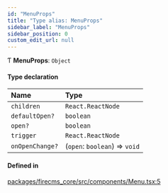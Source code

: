 ```yaml
---
id: "MenuProps"
title: "Type alias: MenuProps"
sidebar_label: "MenuProps"
sidebar_position: 0
custom_edit_url: null
---
```


Ƭ **MenuProps**: `Object`

#### Type declaration

| Name | Type |
| :------ | :------ |
| `children` | `React.ReactNode` |
| `defaultOpen?` | `boolean` |
| `open?` | `boolean` |
| `trigger` | `React.ReactNode` |
| `onOpenChange?` | (`open`: `boolean`) => `void` |

#### Defined in

[packages/firecms_core/src/components/Menu.tsx:5](https://github.com/FireCMSco/firecms/blob/d45f3739/packages/firecms_core/src/components/Menu.tsx#L5)
